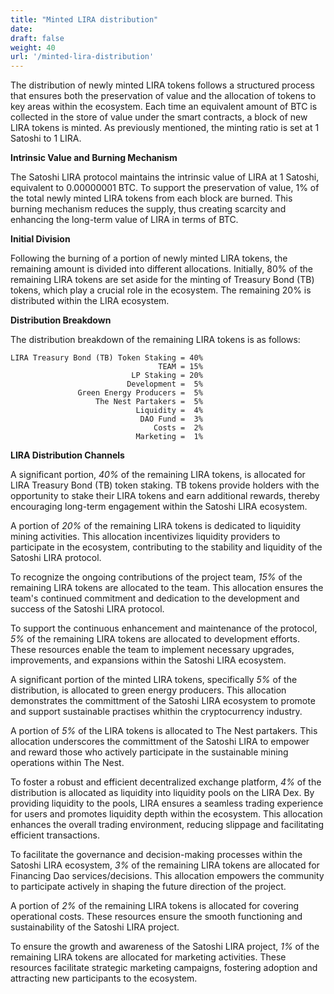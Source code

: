```yaml
---
title: "Minted LIRA distribution"
date:
draft: false
weight: 40
url: '/minted-lira-distribution'
---
```


The distribution of newly minted LIRA tokens follows a structured
process that ensures both the preservation of value and the allocation
of tokens to key areas within the ecosystem. Each time an equivalent
amount of BTC is collected in the store of value under the smart
contracts, a block of new LIRA tokens is minted. As previously
mentioned, the minting ratio is set at 1 Satoshi to 1 LIRA.

**Intrinsic Value and Burning Mechanism**

The Satoshi LIRA protocol
maintains the intrinsic value of LIRA at 1 Satoshi, equivalent to
0.00000001 BTC. To support the preservation of value, 1% of the total
newly minted LIRA tokens from each block are burned. This burning
mechanism reduces the supply, thus creating scarcity and enhancing the
long-term value of LIRA in terms of BTC.

**Initial Division**

Following the burning of a portion of newly
minted LIRA tokens, the remaining amount is divided into different
allocations. Initially, 80% of the remaining LIRA tokens are set aside
for the minting of Treasury Bond (TB) tokens, which play a crucial
role in the ecosystem. The remaining 20% is distributed within the
LIRA ecosystem.

**Distribution Breakdown**

The distribution breakdown of the
remaining LIRA tokens is as follows:


    LIRA Treasury Bond (TB) Token Staking = 40%
                                     TEAM = 15%                              
                               LP Staking = 20%
                              Development =  5%
                   Green Energy Producers =  5%
                       The Nest Partakers =  5%
                                Liquidity =  4%
                                 DAO Fund =  3%
                                    Costs =  2%
                                Marketing =  1%


**LIRA Distribution Channels**

A significant portion, *40%* of the remaining LIRA tokens, is
allocated for LIRA Treasury Bond (TB) token staking. TB tokens provide
holders with the opportunity to stake their LIRA tokens and earn
additional rewards, thereby encouraging long-term engagement within
the Satoshi LIRA ecosystem.

A portion of *20%* of the remaining LIRA tokens
is dedicated to liquidity mining activities. This allocation
incentivizes liquidity providers to participate in the ecosystem,
contributing to the stability and liquidity of the Satoshi LIRA
protocol.

To recognize the ongoing contributions of the project
team, *15%* of the remaining LIRA tokens are allocated to the team. This
allocation ensures the team's continued commitment and dedication to
the development and success of the Satoshi LIRA protocol.

To support the continuous enhancement and
maintenance of the protocol, *5%* of the remaining LIRA tokens are
allocated to development efforts. These resources enable the team to
implement necessary upgrades, improvements, and expansions within the
Satoshi LIRA ecosystem.

A significant portion of the minted LIRA tokens, specifically *5%* of the
distribution, is allocated to green energy producers. This allocation demonstrates
the committment of the Satoshi LIRA ecosystem to promote and support sustainable
practises whithin the cryptocurrency industry.

A portion of *5%* of the LIRA tokens is allocated to The Nest partakers. 
This allocation underscores the committment of the Satoshi LIRA to empower and
reward those who actively participate in the sustainable mining operations within The Nest.

To foster a robust and efficient decentralized exchange platform, *4%* of the distribution
is allocated as liquidity into liquidity pools on the LIRA Dex. By providing liquidity
to the pools, LIRA ensures a seamless trading experience for users and promotes liquidity depth
within the ecosystem. This allocation enhances the overall trading environment, reducing
slippage and facilitating efficient transactions.

To facilitate the governance and decision-making processes within the Satoshi LIRA
ecosystem, *3%* of the remaining LIRA tokens are allocated for
Financing Dao services/decisions. This allocation empowers the
community to participate actively in shaping the future direction of
the project.

A portion of *2%* of the remaining LIRA tokens is
allocated for covering operational costs. These resources ensure the
smooth functioning and sustainability of the Satoshi LIRA project.

To ensure the growth and awareness of the Satoshi
LIRA project, *1%* of the remaining LIRA tokens are allocated for
marketing activities. These resources facilitate strategic marketing
campaigns, fostering adoption and attracting new participants to the
ecosystem.







